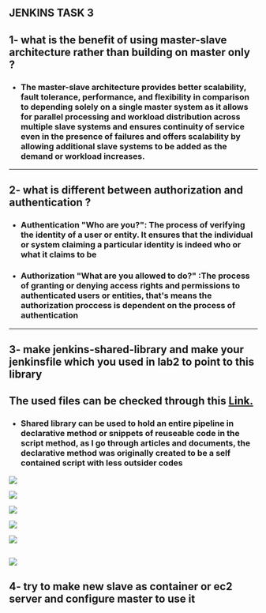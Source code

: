 ## **JENKINS TASK 3**

## **1- what is the benefit of using master-slave architecture rather than building on master only ?**


- ### The master-slave architecture provides better scalability, fault tolerance, performance, and flexibility in comparison to depending solely on a single master system as it allows for parallel processing and workload distribution across multiple slave systems and ensures continuity of service even in the presence of failures and offers scalability by allowing additional slave systems to be added as the demand or workload increases.



-----

## **2- what is different between authorization and authentication ?**

- ### Authentication "Who are you?": The process of verifying the identity of a user or entity. It ensures that the individual or system claiming a particular identity is indeed who or what it claims to be

- ### Authorization "What are you allowed to do?" :The process of granting or denying access rights and permissions to authenticated users or entities, that's means the authorization proccess is dependent on the process of authentication

-----

## **3- make jenkins-shared-library and make your jenkinsfile which you used in lab2 to point to this library**
## **The used files can be checked through this [Link.](https://github.com/abdulrahman102/jenkins_2.git)**

- ### Shared library can be used to hold an entire pipeline in declarative method or snippets of reuseable code in the script method, as I go through articles and documents, the declarative method was originally created to be a self contained script with less outsider codes                

![](https://github.com/abdulrahman102/Sprints_tasks/blob/master/jenkins/jenkins_3/screenshots/1.png)

![](https://github.com/abdulrahman102/Sprints_tasks/blob/master/jenkins/jenkins_3/screenshots/2.png)

![](https://github.com/abdulrahman102/Sprints_tasks/blob/master/jenkins/jenkins_3/screenshots/3.png)

![](https://github.com/abdulrahman102/Sprints_tasks/blob/master/jenkins/jenkins_3/screenshots/4.png)

![](https://github.com/abdulrahman102/Sprints_tasks/blob/master/jenkins/jenkins_3/screenshots/5.png)

![](https://github.com/abdulrahman102/Sprints_tasks/blob/master/jenkins/jenkins_3/screenshots/6.png)
-----

## **4- try to make new slave as container or ec2 server and configure master to use it**
